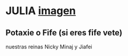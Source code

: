 # JULIA [imagen](https://github.com/jlophor1903/jlophor1903/assets/171126125/a91cb5e6-7245-462a-9db5-05548d54ca75)

## Potaxie o Fife (si eres fife vete)
nuestras reinas Nicky Minaj y Jiafei
